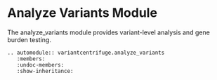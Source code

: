 # Analyze Variants Module

The analyze_variants module provides variant-level analysis and gene burden testing.

```{eval-rst}
.. automodule:: variantcentrifuge.analyze_variants
   :members:
   :undoc-members:
   :show-inheritance:
```